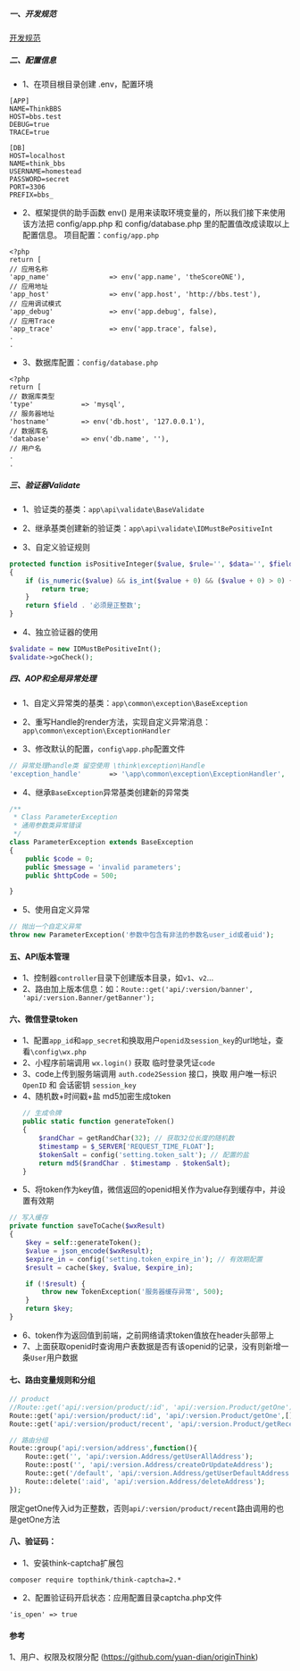 
##### 一、开发规范
[开发规范](https://www.kancloud.cn/zhanghongbean/tp51_bbs/1303152)

##### 二、配置信息
* 1、在项目根目录创建 .env，配置环境
```
[APP]
NAME=ThinkBBS
HOST=bbs.test
DEBUG=true
TRACE=true

[DB]
HOST=localhost
NAME=think_bbs
USERNAME=homestead
PASSWORD=secret
PORT=3306
PREFIX=bbs_
```
* 2、框架提供的助手函数 env() 是用来读取环境变量的，所以我们接下来使用该方法把 config/app.php 和 config/database.php 里的配置值改成读取以上配置信息。
项目配置：`config/app.php`
```
<?php
return [
// 应用名称
'app_name'               => env('app.name', 'theScoreONE'),
// 应用地址
'app_host'               => env('app.host', 'http://bbs.test'),
// 应用调试模式
'app_debug'              => env('app.debug', false),
// 应用Trace
'app_trace'              => env('app.trace', false),
.
.
```
* 3、数据库配置：`config/database.php`
```
<?php
return [
// 数据库类型
'type'            => 'mysql',
// 服务器地址
'hostname'        => env('db.host', '127.0.0.1'),
// 数据库名
'database'        => env('db.name', ''),
// 用户名
.
.
```
##### 三、验证器Validate
* 1、验证类的基类：`app\api\validate\BaseValidate` 

* 2、继承基类创建新的验证类：`app\api\validate\IDMustBePositiveInt`

* 3、自定义验证规则
```php
protected function isPositiveInteger($value, $rule='', $data='', $field='')
{
    if (is_numeric($value) && is_int($value + 0) && ($value + 0) > 0) {
        return true;
    }
    return $field . '必须是正整数';
}
```

* 4、独立验证器的使用
```php
$validate = new IDMustBePositiveInt();
$validate->goCheck();
```

##### 四、AOP和全局异常处理

* 1、自定义异常类的基类：`app\common\exception\BaseException`

* 2、重写Handle的render方法，实现自定义异常消息：`app\common\exception\ExceptionHandler`

* 3、修改默认的配置，`config\app.php`配置文件
```php
// 异常处理handle类 留空使用 \think\exception\Handle
'exception_handle'       => '\app\common\exception\ExceptionHandler',
```

* 4、继承`BaseException`异常基类创建新的异常类
```php
/**
 * Class ParameterException
 * 通用参数类异常错误
 */
class ParameterException extends BaseException
{
    public $code = 0;
    public $message = 'invalid parameters';
    public $httpCode = 500;

}
```

* 5、使用自定义异常
```php
// 抛出一个自定义异常
throw new ParameterException('参数中包含有非法的参数名user_id或者uid');
```

#### 五、API版本管理

* 1、控制器`controller`目录下创建版本目录，如`v1`、`v2`...
* 2、路由加上版本信息：如：`Route::get('api/:version/banner', 'api/:version.Banner/getBanner');`

#### 六、微信登录token
* 1、配置`app_id`和`app_secret`和换取用户`openid及session_key`的url地址，查看`\config\wx.php`
* 2、小程序前端调用 `wx.login()` 获取 临时登录凭证`code`
* 3、code上传到服务端调用 `auth.code2Session` 接口，换取 用户唯一标识 `OpenID` 和 会话密钥 `session_key`
* 4、随机数+时间戳+盐 md5加密生成token
    ```php
    // 生成令牌
    public static function generateToken()
    {
        $randChar = getRandChar(32); // 获取32位长度的随机数
        $timestamp = $_SERVER['REQUEST_TIME_FLOAT'];
        $tokenSalt = config('setting.token_salt'); // 配置的盐
        return md5($randChar . $timestamp . $tokenSalt);
    }
    ```
* 5、将token作为key值，微信返回的openid相关作为value存到缓存中，并设置有效期
```php
// 写入缓存
private function saveToCache($wxResult)
{
    $key = self::generateToken();
    $value = json_encode($wxResult);
    $expire_in = config('setting.token_expire_in'); // 有效期配置
    $result = cache($key, $value, $expire_in);

    if (!$result) {
        throw new TokenException('服务器缓存异常', 500);
    }
    return $key;
}
```
* 6、token作为返回值到前端，之前网络请求token值放在header头部带上
* 7、上面获取openid时查询用户表数据是否有该openid的记录，没有则新增一条`User`用户数据

#### 七、路由变量规则和分组
```php
// product
//Route::get('api/:version/product/:id', 'api/:version.Product/getOne'); // 有误
Route::get('api/:version/product/:id', 'api/:version.Product/getOne',[],['id'=>'\d+']);
Route::get('api/:version/product/recent', 'api/:version.Product/getRecent');

// 路由分组
Route::group('api/:version/address',function(){
    Route::get('', 'api/:version.Address/getUserAllAddress');
    Route::post('', 'api/:version.Address/createOrUpdateAddress');
    Route::get('/default', 'api/:version.Address/getUserDefaultAddress');
    Route::delete(':aid', 'api/:version.Address/deleteAddress');
});
```
限定getOne传入id为正整数，否则`api/:version/product/recent`路由调用的也是getOne方法

#### 八、验证码：

* 1、安装think-captcha扩展包

`composer require topthink/think-captcha=2.*`

* 2、配置验证码开启状态：应用配置目录captcha.php文件

`'is_open' => true`


#### 参考

1、用户、权限及权限分配 (https://github.com/yuan-dian/originThink)